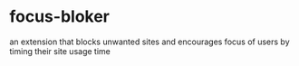 # focus-bloker
an extension that blocks unwanted sites and encourages focus of users by timing their site usage time 
